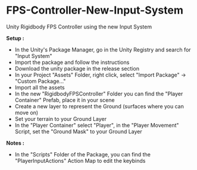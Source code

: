 # FPS-Controller-New-Input-System
Unity Rigidbody FPS Controller using the new Input System

**Setup :**

  - In the Unity's Package Manager, go in the Unity Registry and search for "Input System"
  - Import the package and follow the instructions
  - Download the unity package in the release section
  - In your Project "Assets" Folder, right click, select "Import Package" -> "Custom Package..."
  - Import all the assets
  - In the new "RigidbodyFPSController" Folder you can find the "Player Container" Prefab, place it in your scene
  - Create a new layer to represent the Ground (surfaces where you can move on)
  - Set your terrain to your Ground Layer
  - In the "Player Container" select "Player", in the "Player Movement" Script, set the "Ground Mask" to your Ground Layer

**Notes :**

  - In the "Scripts" Folder of the Package, you can find the "PlayerInputActions" Action Map to edit the keybinds
